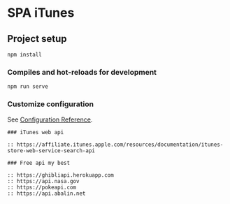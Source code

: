 # SPA iTunes


## Project setup
```
npm install
```
### Compiles and hot-reloads for development
```
npm run serve
```
### Customize configuration
See [Configuration Reference](https://cli.vuejs.org/config/).
```
### iTunes web api

:: https://affiliate.itunes.apple.com/resources/documentation/itunes-store-web-service-search-api

### Free api my best

:: https://ghibliapi.herokuapp.com
:: https://api.nasa.gov
:: https://pokeapi.com
:: https://api.abalin.net
